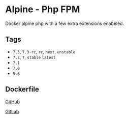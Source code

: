 # Alpine - Php FPM

Docker alpine php with a few extra extensions enabeled.

## Tags

* `7.3`, `7.3-rc`, `rc`, `next`, `unstable`
* `7.2`, `7`, `stable` `latest`
* `7.1`
* `7.0`
* `5.6`

## Dockerfile

[GitHub](https://github.com/Johannestegner/docker-php-fpm/blob/master/Dockerfile)

[GitLab](https://gitlab.com/jitesoft/dockerfiles/php-fpm)